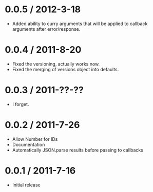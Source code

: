 0.0.5 / 2012-3-18
==================
  * Added ability to curry arguments that will be applied to callback
    arguments after error/response.
  
0.0.4 / 2011-8-20
==================
  * Fixed the versioning, actually works now.
  * Fixed the merging of versions object into defaults.
  
0.0.3 / 2011-??-??
==================
  * I forget. 

0.0.2 / 2011-7-26
==================

  * Allow Number for IDs
  * Documentation
  * Automatically JSON.parse results before passing to callbacks

0.0.1 / 2011-7-16
==================

  * Initial release